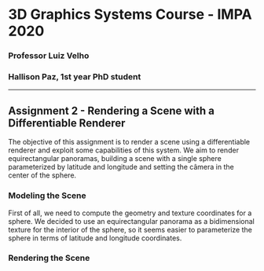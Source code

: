 # 3D Graphics Systems Course - IMPA 2020

### Professor Luiz Velho
### Hallison Paz, 1st year PhD student
---------

## Assignment 2 - Rendering a Scene with a Differentiable Renderer

The objective of this assignment is to render a scene using a differentiable renderer and exploit some capabilities of this system. We aim to render equirectangular panoramas, building a scene with a single sphere parameterized by latitude and longitude and setting the câmera in the center of the sphere.

### Modeling the Scene

First of all, we need to compute the geometry and texture coordinates for a sphere. We decided to use an equirectangular panorama as a bidimensional texture for the interior of the sphere, so it seems easier to parameterize the sphere in terms of latitude and longitude coordinates.





### Rendering the Scene
<!--stackedit_data:
eyJoaXN0b3J5IjpbLTE3OTY5MzgxODksMTc1NzQ4MDUzOV19
-->